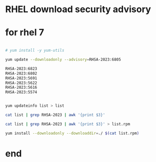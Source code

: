 # RHEL download security advisory

# for rhel 7

```bash

# yum install -y yum-utils

yum update --downloadonly --advisory=RHSA-2023:6805

RHSA-2023:6823
RHSA-2023:6802
RHSA-2023:5691
RHSA-2023:5622
RHSA-2023:5616
RHSA-2023:5574


yum updateinfo list > list

cat list | grep RHSA-2023 | awk '{print $3}'

cat list | grep RHSA-2023 | awk '{print $3}' > list.rpm

yum install --downloadonly --downloaddir=./ $(cat list.rpm)

```

# end